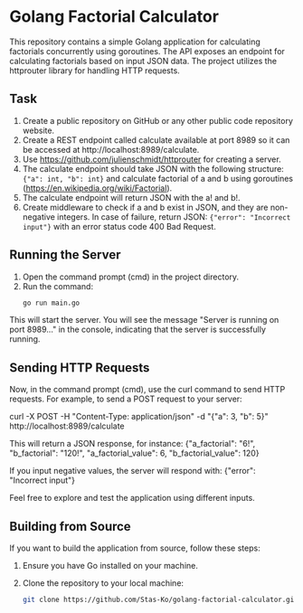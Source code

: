 # Golang Factorial Calculator

This repository contains a simple Golang application for calculating factorials concurrently using goroutines. The API exposes an endpoint for calculating factorials based on input JSON data. The project utilizes the httprouter library for handling HTTP requests.

## Task

1. Create a public repository on GitHub or any other public code repository website.
2. Create a REST endpoint called calculate available at port 8989 so it can be accessed at http://localhost:8989/calculate.
3. Use https://github.com/julienschmidt/httprouter for creating a server.
4. The calculate endpoint should take JSON with the following structure: `{"a": int, "b": int}` and calculate factorial of a and b using goroutines (https://en.wikipedia.org/wiki/Factorial).
5. The calculate endpoint will return JSON with the a! and b!.
6. Create middleware to check if a and b exist in JSON, and they are non-negative integers. In case of failure, return JSON: `{"error": "Incorrect input"}` with an error status code 400 Bad Request.

## Running the Server

1. Open the command prompt (cmd) in the project directory.
2. Run the command:
   ```bash
   go run main.go

This will start the server. You will see the message "Server is running on port 8989..." in the console, indicating that the server is successfully running.

## Sending HTTP Requests

Now, in the command prompt (cmd), use the curl command to send HTTP requests. For example, to send a POST request to your server:

curl -X POST -H "Content-Type: application/json" -d "{\"a\": 3, \"b\": 5}" http://localhost:8989/calculate

This will return a JSON response, for instance:
{"a_factorial": "6!", "b_factorial": "120!", "a_factorial_value": 6, "b_factorial_value": 120}

If you input negative values, the server will respond with:
{"error": "Incorrect input"}

Feel free to explore and test the application using different inputs.


## Building from Source

If you want to build the application from source, follow these steps:

1. Ensure you have Go installed on your machine.

2. Clone the repository to your local machine:
   ```bash
   git clone https://github.com/Stas-Ko/golang-factorial-calculator.git


   
